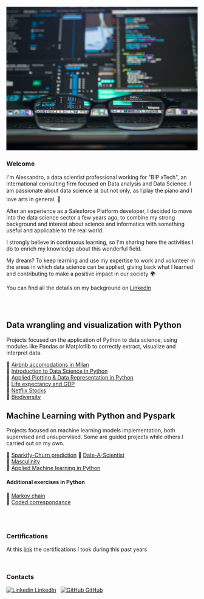 ![](https://github.com/AleGuarnieri/aleguarnieri.github.io/blob/master/images/pexels-photo-577585.jpeg?raw=true)  

### Welcome

I'm Alessandro, a data scientist professional working for "BIP xTech", an international consulting firm focused on Data analysis and Data Science. I am passionate about data science 📊 but not only, as I play the piano and I love arts in general. 🎼

After an experience as a Salesforce Platform developer, I decided to move into the data science sector a few years ago, to combine my strong background and interest about science and informatics with something useful and applicable to the real world.

I strongly believe in continuous learning, so I'm sharing here the activities I do to enrich my knowledge about this wonderful field.

My dream? To keep learning and use my expertise to work and volunteer in the areas in which data science can be applied, giving back what I learned and contributing to make a positive impact in our society :earth_africa:  

You can find all the details on my background on [LinkedIn](https://www.linkedin.com/in/alessandro-guarnieri-ag/)

<br/>
<br/>

## Data wrangling and visualization with Python

Projects focused on the application of Python to data science, using modules like Pandas or Matplotlib to correctly extract, visualize and interpret data.

:blue_book: [Airbnb accomodations in Milan](https://github.com/AleGuarnieri/Airbnb-accomodations-analysis-in-Milan)  
:ledger: [Introduction to Data Science in Python](https://github.com/AleGuarnieri/aleguarnieri.github.io/tree/master/Data%20wrangling%20and%20visualization%20with%20Python/Introduction%20to%20Data%20Science%20in%20Python)  
:orange_book: [Applied Plotting & Data Representation in Python](https://github.com/AleGuarnieri/aleguarnieri.github.io/tree/master/Data%20wrangling%20and%20visualization%20with%20Python/Applied%20Plotting%2C%20Charting%20%26%20Data%20Representation%20in%20Python)  
:green_book: [Life expectancy and GDP](https://github.com/AleGuarnieri/aleguarnieri.github.io/tree/master/Data%20wrangling%20and%20visualization%20with%20Python/Life%20expectancy%20and%20GDP)  
:ledger: [Netflix Stocks](https://github.com/AleGuarnieri/aleguarnieri.github.io/tree/master/Data%20wrangling%20and%20visualization%20with%20Python/Netflix%20Stocks)  
:blue_book: [Biodiversity](https://github.com/AleGuarnieri/aleguarnieri.github.io/tree/master/Data%20wrangling%20and%20visualization%20with%20Python/Biodiversity)  

## Machine Learning with Python and Pyspark

Projects focused on machine learning models implementation, both supervised and unsupervised. Some are guided projects while others I carried out on my own.

:green_book: [Sparkify-Churn prediction](https://github.com/AleGuarnieri/Sparkify-Capstone)
:blue_book: [Date-A-Scientist](https://github.com/AleGuarnieri/aleguarnieri.github.io/tree/master/Machine%20Learning%20with%20Python/Date-a-Scientist)  
:orange_book: [Masculinity](https://github.com/AleGuarnieri/aleguarnieri.github.io/tree/master/Machine%20Learning%20with%20Python/Masculinity)  
:green_book: [Applied Machine learning in Python](https://github.com/AleGuarnieri/aleguarnieri.github.io/tree/master/Machine%20Learning%20with%20Python/Applied%20Machine%20learning%20in%20Python)  

#### Additional exercises in Python
:page_facing_up: [Markov chain](https://github.com/AleGuarnieri/aleguarnieri.github.io/tree/master/Python_Capstone_Project)  
:page_facing_up: [Coded correspondance](https://github.com/AleGuarnieri/aleguarnieri.github.io/tree/master/Coded%20correspondence)  

<br/>
<br/>

### Certifications
At this [link](https://github.com/AleGuarnieri/aleguarnieri.github.io/tree/master/Certifications) the certifications I took during this past years

<br/>

### Contacts  
  
[![Linkedin](https://i.stack.imgur.com/gVE0j.png) LinkedIn](https://www.linkedin.com/in/alessandro-guarnieri-ag/)
&nbsp;
[![GitHub](https://i.stack.imgur.com/tskMh.png) GitHub](https://github.com/AleGuarnieri/aleguarnieri.github.io)
